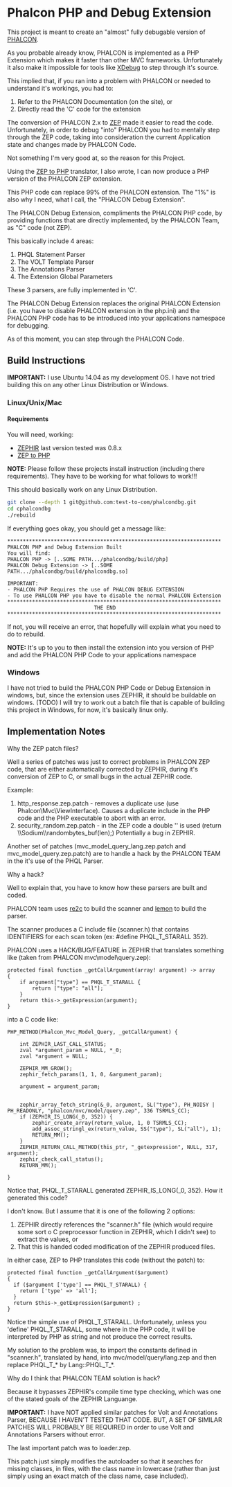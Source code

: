 Phalcon PHP and Debug Extension
===============================

This project is meant to create an "almost" fully debugable version of [PHALCON](https://phalconphp.com).

As you probable already know, PHALCON is implemented as a PHP Extension which makes it faster than other MVC frameworks. Unfortunately it also make it impossible for tools like [XDebug](http://xdebug.org/) to step through it's source.

This implied that, if you ran into a problem with PHALCON or needed to understand it's workings, you had to:

1. Refer to the PHALCON Documentation (on the site), or
2. Directly read the 'C' code for the extension

The conversion of PHALCON 2.x to [ZEP](http://zephir-lang.com/) made it easier to read the code. Unfortunately, in order to debug "into" PHALCON you had to mentally step through the ZEP code, taking into consideration the current Application state and changes made by PHALCON Code.

Not something I'm very good at, so the reason for this Project.

Using the [ZEP to PHP](https://github.com/test-to-com/zep-to-php) translator, I also wrote, I can now produce a PHP version of the PHALCON ZEP extension.

This PHP code can replace 99% of the PHALCON extension. The "1%" is also why I need, what I call, the "PHALCON Debug Extension". 

The PHALCON Debug Extension, compliments the PHALCON PHP code, by providing functions that are directly implemented, by the PHALCON Team, as "C" code (not ZEP).

This basically include 4 areas:

1. PHQL Statement Parser
2. The VOLT Template Parser
3. The Annotations Parser
4. The Extension Global Parameters

These 3 parsers, are fully implemented in 'C'.

The PHALCON Debug Extension replaces the original PHALCON Extension (i.e. you have to disable PHALCON extension in the php.ini) and the PHALCON PHP code has to be introduced into your applications namespace for debugging.

As of this moment, you can step through the PHALCON Code.

Build Instructions
------------------

**IMPORTANT:** I use Ubuntu 14.04 as my development OS. I have not tried building this on any other Linux Distribution or Windows.

### Linux/Unix/Mac

#### Requirements
You will need, working:

* [ZEPHIR](http://zephir-lang.com/) last version tested was 0.8.x
* [ZEP to PHP](https://github.com/test-to-com/zep-to-php)

**NOTE:** Please follow these projects install instruction (including there requirements). They have to be working for what follows to work!!!

This should basically work on any Linux Distribution.

```bash
git clone --depth 1 git@github.com:test-to-com/phalcondbg.git
cd cphalcondbg
./rebuild
```

If everything goes okay, you should get a message like:

```
*********************************************************************
PHALCON PHP and Debug Extension Built
You will find:
PHALCON PHP -> [..SOME PATH.../phalcondbg/build/php]
PHALCON Debug Extension -> [..SOME PATH.../phalcondbg/build/phalcondbg.so]

IMPORTANT:
- PHALCON PHP Requires the use of PHALCON DEBUG EXTENSION
- To use PHALCON PHP you have to disable the normal PHALCON Extension
*********************************************************************
                            THE END
*********************************************************************
```

If not, you will receive an error, that hopefully will explain what you need to do to rebuild.

**NOTE:** It's up to you to then install the extension into you version of PHP and add the PHALCON PHP Code to your applications namespace

### Windows

I have not tried to build the PHALCON PHP Code or Debug Extension in windows, but, since the extension uses ZEPHIR, it should be buildable on windows.
(TODO) I will try to work out a batch file that is capable of building this project in Windows, for now, it's basically linux only.

Implementation Notes
--------------------

Why the ZEP patch files?

Well a series of patches was just to correct problems in PHALCON ZEP code, that are either automatically corrected by ZEPHIR, during it's conversion of ZEP to C, or small bugs in the actual ZEPHIR code.

Example:

1. http_response.zep.patch - removes a duplicate use (use Phalcon\Mvc\ViewInterface). Causes a duplicate include in the PHP code and the PHP executable to abort with an error.
2. security_random.zep.patch - in the ZEP code a double '\' is used (return \\\\Sodium\\\\randombytes_buf(len);) Potentially a bug in ZEPHIR.

Another set of patches (mvc_model_query_lang.zep.patch and mvc_model_query.zep.patch) are to handle a hack by the PHALCON TEAM in the it's use of the PHQL Parser.

Why a hack?

Well to explain that, you have to know how these parsers are built and coded. 

PHALCON team uses [re2c](http://re2c.org/) to build the scanner and [lemon](http://www.hwaci.com/sw/lemon/) to build the parser.

The scanner produces a C include file (scanner.h) that contains IDENTIFIERS for each scan token (ex: #define PHQL_T_STARALL 352).

PHALCON uses a HACK/BUG/FEATURE in ZEPHIR that translates something like (taken from PHALCON mvc\model\query.zep):

```
protected final function _getCallArgument(array! argument) -> array
{
	if argument["type"] == PHQL_T_STARALL {
		return ["type": "all"];
	}
	return this->_getExpression(argument);
}
```

into a C code like:

```
PHP_METHOD(Phalcon_Mvc_Model_Query, _getCallArgument) {

	int ZEPHIR_LAST_CALL_STATUS;
	zval *argument_param = NULL, *_0;
	zval *argument = NULL;

	ZEPHIR_MM_GROW();
	zephir_fetch_params(1, 1, 0, &argument_param);

	argument = argument_param;


	zephir_array_fetch_string(&_0, argument, SL("type"), PH_NOISY | PH_READONLY, "phalcon/mvc/model/query.zep", 336 TSRMLS_CC);
	if (ZEPHIR_IS_LONG(_0, 352)) {
		zephir_create_array(return_value, 1, 0 TSRMLS_CC);
		add_assoc_stringl_ex(return_value, SS("type"), SL("all"), 1);
		RETURN_MM();
	}
	ZEPHIR_RETURN_CALL_METHOD(this_ptr, "_getexpression", NULL, 317, argument);
	zephir_check_call_status();
	RETURN_MM();

}
```

Notice that, PHQL_T_STARALL generated ZEPHIR_IS_LONG(_0, 352). How it generated this code? 

I don't know. But I assume that it is one of the following 2 options:

1. ZEPHIR directly references the "scanner.h" file (which would require some sort o C preprocessor function in ZEPHIR, which I didn't see) to extract the values, or
2. That this is handed coded modification of the ZEPHIR produced files.

In either case, ZEP to PHP translates this code (without the patch) to:

```
protected final function _getCallArgument($argument)
{
  if ($argument ['type'] == PHQL_T_STARALL) {
    return ['type' => 'all'];
  }
  return $this->_getExpression($argument) ;
}
```

Notice the simple use of PHQL_T_STARALL. Unfortunately, unless you 'define' PHQL_T_STARALL, some where in the PHP code, it will be interpreted by PHP as string and not produce the correct results.

My solution to the problem was, to import the constants defined in "scanner.h", translated by hand, into mvc/model/query/lang.zep and then replace PHQL_T_* by Lang::PHQL_T_*.

Why do I think that PHALCON TEAM solution is hack?

Because it bypasses ZEPHIR's compile time type checking, which was one of the stated goals of the ZEPHIR Languange.

**IMPORTANT:** I have NOT applied similar patches for Volt and Annotations Parser, BECAUSE I HAVEN'T TESTED THAT CODE. BUT, A SET OF SIMILAR PATCHES WILL PROBABLY BE REQUIRED in order to use Volt and Annotations Parsers without error.

The last important patch was to loader.zep.

This patch just simply modifies the autoloader so that it searches for missing classes, in files, with the class name in lowercase (rather than just simply using an exact match of the class name, case included).
